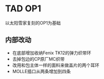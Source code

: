 TAD OP1
=========
以太阳雪家复刻的OP1为基础

内部改动
--------
* 在底部增加收纳Fenix TK12的弹力织带环
* 去掉包边的CP原厂MC织带
* 改用和包主体一样的面料来做盖片的两个耳环
* MOLLE插口从两条增加到四条